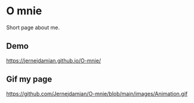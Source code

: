 # O mnie
Short page about me.
## Demo
https://jernejdamian.github.io/O-mnie/
## Gif my page
https://github.com/Jernejdamian/O-mnie/blob/main/images/Animation.gif
